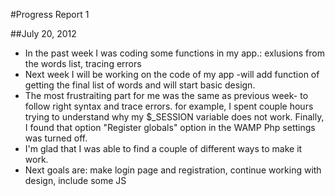 #Progress Report 1

##July 20, 2012

- In the past week I was coding some functions in my app.: exlusions from the words list, tracing errors
- Next week I will be working on the code of my app -will add function of getting the final list of words and will start
  basic design.
- The most frustraiting part for me was the same as previous week- to follow right syntax and trace errors. 
      for example, I spent couple hours trying to understand why my $_SESSION variable does not work. Finally, I found that
	  option "Register globals" option in the WAMP Php settings was turned off.
- I'm glad that I was able to find a couple of different ways to make it work.
- Next goals are: make login page and registration, continue working with design, include some JS